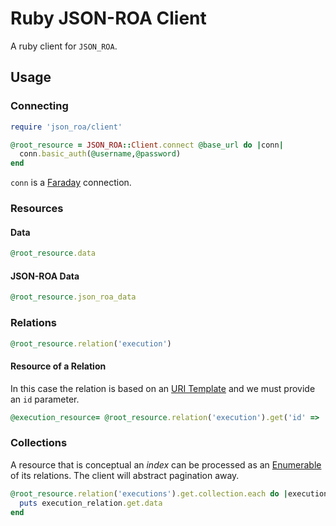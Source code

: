 # Ruby JSON-ROA Client

A ruby client for `JSON_ROA`.

## Usage

### Connecting 

```ruby
require 'json_roa/client'

@root_resource = JSON_ROA::Client.connect @base_url do |conn|
  conn.basic_auth(@username,@password)
end
```

`conn` is a [Faraday][] connection.


###  Resources 

#### Data

```ruby
@root_resource.data
```

#### JSON-ROA Data

```ruby
@root_resource.json_roa_data
```

### Relations

```ruby
@root_resource.relation('execution')
```

#### Resource of a Relation

In this case the relation is based on an [URI Template][] and we
must provide an `id` parameter.

```ruby
@execution_resource= @root_resource.relation('execution').get('id' => '55744c40-b764-4fd4-98e2-7a69bc57f496')
```

### Collections

A resource that is conceptual an *index* can be processed as an
[Enumerable][] of its relations. The client will abstract pagination
away.

```ruby
@root_resource.relation('executions').get.collection.each do |execution_relation| 
  puts execution_relation.get.data
end
```

  [Enumerable]: http://ruby-doc.org/core-2.1.0/Enumerable.html
  [URI Template]: http://tools.ietf.org/html/rfc6570
  [Faraday]: https://github.com/lostisland/faraday

